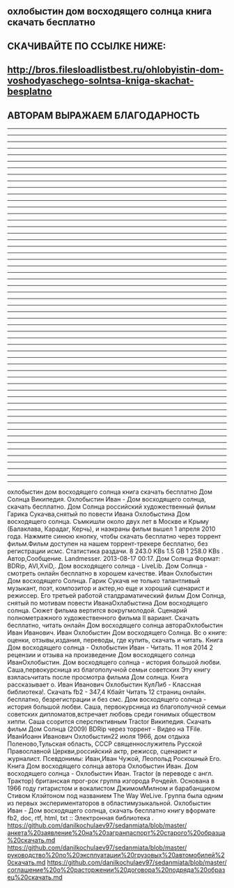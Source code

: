 охлобыстин дом восходящего солнца книга скачать бесплатно
--------------------------------------------------
СКАЧИВАЙТЕ ПО ССЫЛКЕ НИЖЕ:
--------------------------------------------------
http://bros.filesloadlistbest.ru/ohlobyistin-dom-voshodyaschego-solntsa-kniga-skachat-besplatno
--------------------------------------------------
АВТОРАМ ВЫРАЖАЕМ БЛАГОДАРНОСТЬ
--------------------------------------------------
--------------------------------------------------
--------------------------------------------------
--------------------------------------------------
--------------------------------------------------
--------------------------------------------------
--------------------------------------------------
--------------------------------------------------
--------------------------------------------------
--------------------------------------------------
--------------------------------------------------
--------------------------------------------------
--------------------------------------------------
--------------------------------------------------
--------------------------------------------------
--------------------------------------------------
--------------------------------------------------
--------------------------------------------------
--------------------------------------------------
--------------------------------------------------
--------------------------------------------------
--------------------------------------------------
--------------------------------------------------
--------------------------------------------------
--------------------------------------------------
--------------------------------------------------
--------------------------------------------------
--------------------------------------------------
--------------------------------------------------
--------------------------------------------------
--------------------------------------------------
--------------------------------------------------
--------------------------------------------------
--------------------------------------------------
--------------------------------------------------
--------------------------------------------------
--------------------------------------------------
--------------------------------------------------
--------------------------------------------------
--------------------------------------------------
--------------------------------------------------
--------------------------------------------------
--------------------------------------------------
--------------------------------------------------
--------------------------------------------------
--------------------------------------------------
--------------------------------------------------
--------------------------------------------------
--------------------------------------------------
--------------------------------------------------
--------------------------------------------------
--------------------------------------------------
--------------------------------------------------
--------------------------------------------------
--------------------------------------------------
--------------------------------------------------
охлобыстин дом восходящего солнца книга скачать бесплатно Дом Солнца  Википедия. Охлобыстин Иван - Дом восходящего солнца, скачать бесплатно. Дом Солнца  российский художественный фильм Гарика Сукачва,снятый по повести Ивана Охлобыстина Дом восходящего солнца. Съмкишли около двух лет в Москве и Крыму (Балаклава, Карадаг, Керчь), и наэкраны фильм вышел 1 апреля 2010 года. Нажмите синюю кнопку, чтобы cкачать бесплатно через торрент фильм.Фильм доступен на нашем торрент-трекере бесплатно, без регистрации исмс. Статистика раздачи. 8  243.0 KBs   1.5 GB  1  258.0 KBs . Автор,Сообщение. Landmesser. 2013-08-17 00:17. Дом Солнца Формат: BDRip, AVI,XviD,. Дом восходящего солнца - LiveLib. Дом Солнца - смотреть онлайн бесплатно в хорошем качестве. Иван Охлобыстин Дом восходящего Солнца. Гарик Сукачв не только талантливый музыкант, поэт, композитор и актер,но еще и хороший сценарист и режиссер. Его третьей работой сталдраматический фильм Дом Солнца, снятый по мотивам повести ИванаОхлабыстина Дом восходящего солнца. Сюжет фильма вертится вокругмолодой. Cценарий полнометражного художественного фильма II вариант. Скачать бесплатно, читать онлайн Дом восходящего солнца автораОхлобыстин Иван Иванович. Иван Охлобыстин Дом восходящего Солнца. Вс о книге: оценки, отзывы,издания, переводы, где купить, скачать и читать. Книга Дом восходящего солнца - Охлобыстин Иван - Читать. 11 ноя 2014  2 рецензии и отзыва на произведение Дом восходящего солнца ИванОхлобыстин.  Дом восходящего солнца - история большой любви. Саша,первокурсница из благополучной семьи советских  Эту книгу взяласьчитать после просмотра фильма Дом солнца. Книга рассказывает о. Иван Иванович Охлобыстин  КулЛиб - Классная библиотека!. Cкачать fb2 - 347,4 Кбайт Читать 12 страниц онлайн. бесплатно, безрегистрации и без смс. Дом восходящего солнца - история большой любви. Саша, первокурсница из благополучной семьи советских дипломатов,встречает любовь среди гонимых обществом хиппи. Саша ссорится сперспективным
Tractor  Википедия. Скачать фильм Дом Солнца (2009) BDRip через торрент - Видео на TFile. ИванИоанн Иванович Охлобыстин22 июля 1966, дом отдыха Поленово,Тульская область, СССР священнослужитель Русской Православной Церкви,российский актр, режисср, сценарист и журналист. Псевдонимы: Иван,Иван Чужой, Леопольд Роскошный Его. Книга Дом восходящего солнца автора Охлобыстин Иван. Дом восходящего солнца - Охлобыстин Иван. Tractor (в переводе с англ.  Трактор)  британская прог-рок группа изгорода Рочдейл. Основана в 1966 году гитаристом и вокалистом ДжимомМилном и барабанщиком Стивом Клэйтоном под названием The Way WeLive. Группа была одним из первых экспериментаторов в областимузыкальной. Охлобыстин Иван - Дом восходящего солнца, скачать бесплатно книгу вформате fb2, doc, rtf, html, txt :: Электронная библиотека .
https://github.com/danilkochulaev97/sedanmiata/blob/master/анкета%20заявление%20на%20загранпаспорт%20старого%20образца%20скачать.md
https://github.com/danilkochulaev97/sedanmiata/blob/master/руководство%20по%20эксплуатации%20грузовых%20автомобилей%20скачать.md
https://github.com/danilkochulaev97/sedanmiata/blob/master/соглашение%20о%20расторжении%20договора%20подряда%20образец%20скачать.md